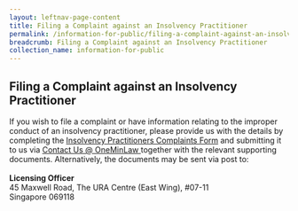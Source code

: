 ```yaml
---
layout: leftnav-page-content
title: Filing a Complaint against an Insolvency Practitioner
permalink: /information-for-public/filing-a-complaint-against-an-insolvency-practitioner/
breadcrumb: Filing a Complaint against an Insolvency Practitioner
collection_name: information-for-public
---
```


**Filing a Complaint against an Insolvency Practitioner**<br>
---
If you wish to file a complaint or have information relating to the improper conduct of an insolvency practitioner, please provide us with the details by completing the
<a href="/files/Insolvency Practitioners Complaints Form.pdf" target="_blank">Insolvency Practitioners Complaints Form</a>
and submitting it to us via <a href="https://eservices.mlaw.gov.sg/enquiry/" target="_blank">Contact Us @ OneMinLaw </a> together with the relevant supporting documents. Alternatively, the documents may be sent via post to:
<br><br>**Licensing Officer**
<br>45 Maxwell Road, The URA Centre (East Wing), #07-11
<br>Singapore 069118
<br>
